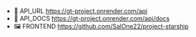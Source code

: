 ##

-  🔗 API_URL https://gt-project.onrender.com/api
-  📃 API_DOCS https://gt-project.onrender.com/api/docs
-  🖼️ FRONTEND https://github.com/SalOne22/project-starship

